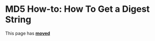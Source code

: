 # MD5 How-to: How To Get a Digest String

This page has [**moved**](https://lib-docs.delphidabbler.com/MD5/1/HowTo/GetDigestAsString)